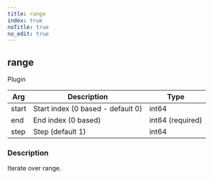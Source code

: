```yaml
---
title: range
index: true
noTitle: true
no_edit: true
---
```




<div class="vql_item"></div>


## range
<span class='vql_type label label-warning pull-right page-header'>Plugin</span>



<div class="vqlargs"></div>

Arg | Description | Type
----|-------------|-----
start|Start index (0 based - default 0)|int64
end|End index (0 based)|int64 (required)
step|Step (default 1)|int64

### Description

Iterate over range.


